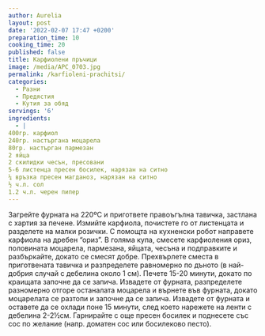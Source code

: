 ```yaml
---
author: Aurelia
layout: post
date: '2022-02-07 17:47 +0200'
preparation_time: 10
cooking_time: 20
published: false
title: Карфиолени пръчици
image: /media/APC_0703.jpg
permalink: /karfioleni-prachitsi/
categories:
  - Разни
  - Предястия
  - Кутия за обяд
servings: '6'
ingredients:
  - |
400гр. карфиол
240гр. настъргана моцарела 
80гр. настърган пармезан
2 яйца
2 скилидки чесън, пресовани
5-6 листенца пресен босилек, нарязан на ситно
¼ връзка пресен магданоз, нарязан на ситно
½ ч.л. сол
1.2 ч.л. черен пипер
---
```

Загрейте фурната на 220ºС  и пригответе правоъгълна тавичка, застлана с хартия за печене.
Измийте карфиола, почистете го от листенцата и разделете на малки розички. С помощта на кухненски робот направете карфиола на дребен “ориз”.
В голяма купа, смесете карфиоления ориз, половината моцарела, пармезана, яйцата, чесъна и подправките и разбъркайте, докато се смесят добре. 
Прехвърлете сместа в приготвената тавичка и разпределете равномерно по дъното (в най-добрия случай с дебелина около 1 см). 
Печете 15-20 минути, докато по краищата започне да се запича. Извадете от фурната, разпределете разномерно отгоре останалата моцарела и върнете във фурната, докато моцарелата се разтопи и започне да се запича.
Извадете от фурната и оставете да се охлади поне 15 минути, след което нарежете на ленти с дебелина 2-2½см.  Гарнирайте с още пресен босилек и поднесете със сос по желание (напр. доматен сос или босилеково песто).
